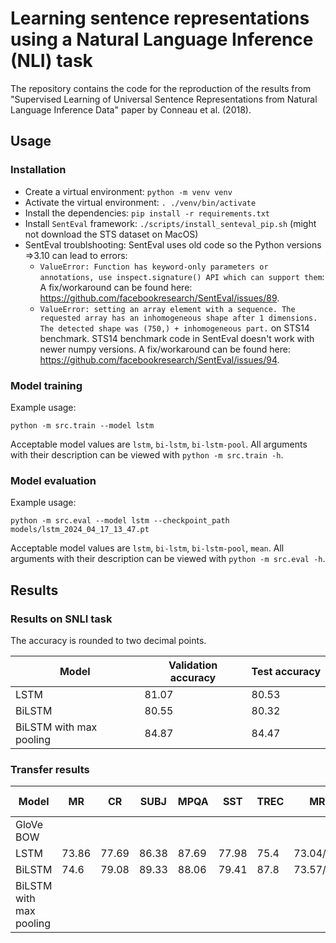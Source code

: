 # Learning sentence representations using a Natural Language Inference (NLI) task

The repository contains the code for the reproduction of the results from "Supervised Learning of Universal Sentence Representations from Natural Language Inference Data" paper by Conneau et al. (2018).

## Usage

### Installation
- Create a virtual environment: `python -m venv venv`
- Activate the virtual environment: `. ./venv/bin/activate`
- Install the dependencies: `pip install -r requirements.txt`
- Install `SentEval` framework: `./scripts/install_senteval_pip.sh` (might not download the STS dataset on MacOS)
- SentEval troublshooting: SentEval uses old code so the Python versions =>3.10 can lead to errors:
    - `ValueError: Function has keyword-only parameters or annotations, use inspect.signature() API which can support them`: A fix/workaround can be found here: https://github.com/facebookresearch/SentEval/issues/89.
    - `ValueError: setting an array element with a sequence. The requested array has an inhomogeneous shape after 1 dimensions. The detected shape was (750,) + inhomogeneous part.` on STS14 benchmark. STS14 benchmark code in SentEval doesn't work with newer numpy versions. A fix/workaround can be found here: https://github.com/facebookresearch/SentEval/issues/94.

### Model training
Example usage:
```
python -m src.train --model lstm
```
Acceptable model values are `lstm`, `bi-lstm`, `bi-lstm-pool`.
All arguments with their description can be viewed with `python -m src.train -h`.

### Model evaluation
Example usage:
```
python -m src.eval --model lstm --checkpoint_path models/lstm_2024_04_17_13_47.pt
```
Acceptable model values are `lstm`, `bi-lstm`, `bi-lstm-pool`, `mean`.
All arguments with their description can be viewed with `python -m src.eval -h`.

## Results

### Results on SNLI task

The accuracy is rounded to two decimal points.

| Model                   | Validation accuracy | Test accuracy |
|-------------------------|---------------------|---------------|
| LSTM                    |         81.07	    |      80.53    |
| BiLSTM                  |         80.55	    |      80.32    |
| BiLSTM with max pooling |         84.87       |      84.47    |


### Transfer results
| Model                   | MR    | CR    | SUBJ  | MPQA  | SST   | TREC | MRPC        | SICK-R | SICK-E | STS14     |
|-------------------------|-------|-------|-------|-------|-------|------|-------------|--------|--------|-----------|
| GloVe BOW               |       |       |       |       |       |      |             |        |        |           |
| LSTM                    | 73.86 | 77.69 | 86.38 | 87.69 | 77.98 | 75.4 | 73.04/81.39 | 0.8627 | 84.33  | 0.14/0.32 |
| BiLSTM                  | 74.6  | 79.08 | 89.33 | 88.06 | 79.41 | 87.8 | 73.57/82.12 | 0.8719 | 84.96  | 0.30/0.30 |
| BiLSTM with max pooling |       |       |       |       |       |      |             |        |        |           |
